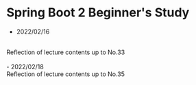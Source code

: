 # Spring Boot 2 Beginner's Study

- 2022/02/16
<br>
	Reflection of lecture contents up to No.33
<br>
<br>
- 2022/02/18
<br>
	Reflection of lecture contents up to No.35